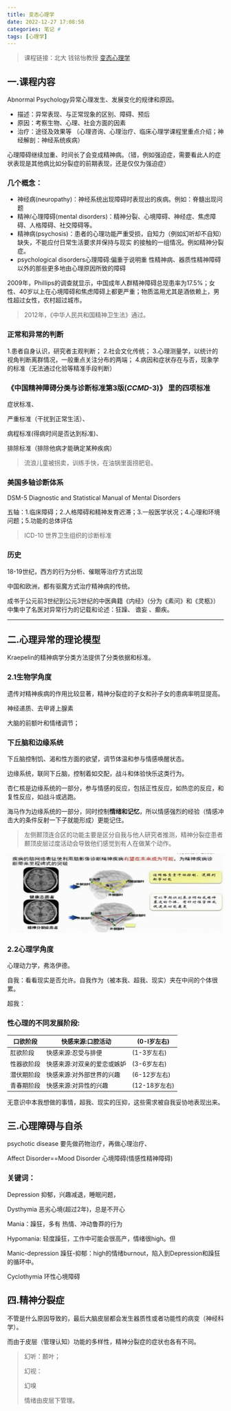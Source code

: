 ```yaml
---
title: 变态心理学
date: 2022-12-27 17:08:58
categories: 笔记 #
tags: [心理学]
---
```


> 课程链接：北大 钱铭怡教授 [变态心理学](https://www.bilibili.com/video/BV1ZK41167vh)

## 一.课程内容

Abnormal Psychology异常心理发生、发展变化的规律和原因。

- 描述：异常表现、与正常现象的区别、障碍、预后
- 原因：考察生物、心理、社会方面的因素
- 治疗：途径及效果等  （心理咨询、心理治疗、临床心理学课程里重点介绍；神经解剖：神经系统疾病）

心理障碍继续加重、时间长了会变成精神病。（错，例如强迫症，需要看此人的症状表现是其他病比如分裂症的前期表现，还是仅仅为强迫症）

### 几个概念：

- 神经病(neuropathy)：神经系统出现障碍时表现出的疾病。例如：脊髓出现问题
- 精神/心理障碍(mental disorders)：精神分裂、心境障碍、神经症、焦虑障碍、人格障碍、社交障碍等。
- 精神病(psychosis)：患者的心理功能严重受损，自知力（例如幻听却不自知）缺失，不能应付日常生活要求并保持与现实 的接触的一组情况。例如精神分裂症。
- psychological disorders心理障碍:偏重于说明重 性精神病、器质性精神障碍以外的那些更多地由心理原因所致的障碍

2009年，Phillips的调查就显示，中国成年人群精神障碍总现患率为17.5%；女性、40岁以上在心境障碍和焦虑障碍上都更严重；物质滥用尤其是酒依赖上，男性超过女性，农村超过城市。

>2012年，《中华人民共和国精神卫生法》通过。

### 正常和异常的判断

1.患者自身认识，研究者主观判断；
2.社会文化传统；
3.心理测量学，以统计的视角判断离群情况，一般重点关注分布的两端；
4.病因和症状存在与否，现象学的标准（无法通过化验等精准手段判断）

<!-- more -->

### 《中国精神障碍分类与诊断标准第3版(*CCMD*-3)》 里的四项标准

症状标准、

严重标准（干扰到正常生活）、

病程标准(得病时间是否达到标准)、

排除标准（排除他病才能确定某种疾病）

>流浪儿童被拐卖，训练手快，在油锅里面捞肥皂。

### 美国多轴诊断体系

DSM-5   Diagnostic and Statistical Manual of Mental Disorders 

五轴：1.临床障碍；2.人格障碍和精神发育迟滞；3.一般医学状况；4.心理和环境问题；5.功能的总体评估

> ICD-10 世界卫生组织的诊断标准

### 历史

18-19世纪，西方的行为分析、催眠等治疗方式出现

中国和欧洲，都有驱魔方式治疗精神病的传统。

成书于公元前3世纪到公元3世纪的中医典籍《内经》（分为《素问》和《灵柩》）中集中了名医对异常行为的记载和论述：狂躁、 谵妄 、癫疾。

---



## 二.心理异常的理论模型

Kraepelin的精神病学分类方法提供了分类依据和标准。 

###  2.1生物学角度

遗传对精神疾病的作用比较显著，精神分裂症的子女和孙子女的患病率明显提高。

 神经递质、去甲肾上腺素

大脑的前额叶和情绪调节； 

### 下丘脑和边缘系统

下丘脑控制饥、渴和性方面的欲望，调节体温和参与情感唤醒状态。

边缘系统，联同下丘脑，控制着如交配，战斗和体验快乐这类行为。

杏仁核是边缘系统的一部分，参与情感的反应，包括正性反应，如热恋的反应，和复性反应，如战斗或逃跑。


海马作为边缘系统的一部分，同时控制**情绪和记忆**，所以情感强烈的经验（情感冲击大的条件反射一下子就能形成）更能记住。
>左侧颞顶连合区的功能主要是区分自我与他人研究者推测，精神分裂症患者颞顶皮层过度活动会导致他们感觉到有人在做某个动作。

![1672132818908](变态心理学01/1672132818908.png)

### 2.2心理学角度

心理动力学，弗洛伊德。

自我：看看现实是否允许。自我作为（被本我、超我、现实）夹在中间的个体很累。

超我：

### 性心理的不同发展阶段:

| 口欲阶段   | 快感来源:口腔活动           | (0-I岁左右)   |
| ---------- | --------------------------- | ------------- |
| 肛欲阶段   | 快感来源:忍受与排便         | (1-3岁左右)   |
| 性器欲阶段 | 快感来源:对双亲的爱恋或嫉妒 | (3-6岁左右)   |
| 潜伏期阶段 | 快感来源:对外部世界的兴趣   | (6-12岁左右)  |
| 青春期阶段 | 快感来源:对异性的兴趣       | (12-18岁左右) |

无意识中本我想做的事情，超我、现实的压抑，这些需求被自我妥协地表现出来。

## 三.心理障碍与自杀

psychotic disease 要先做药物治疗，再做心理治疗、

Affect Disorder==Mood Disorder 心境障碍(情感性精神障碍)

### 关键词：

Depression 抑郁，兴趣减退，睡眠问题，

Dysthymia 恶劣心境(超过2年)，总是不开心

Mania：躁狂，多有 热情、冲动鲁莽的行为

Hypomania: 轻度躁狂，工作中可能会很高产，情绪很high。但

Manic-depression 躁狂-抑郁：high的情绪burnout，陷入到Depression和躁狂的循环中。

Cyclothymia 环性心境障碍







## 四.精神分裂症

不管是什么原因导致的，最后大脑皮层都会发生器质性或者功能性的病变（神经科学）。

而由于皮层（管理认知）功能的多样性，精神分裂症的症状也各有不同。

> 幻听：颞叶；
>
> 幻视：
>
> 幻嗅
>
> 情绪由皮层下管理。  




